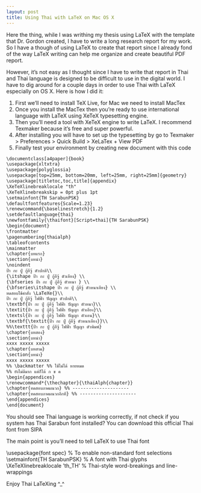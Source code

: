 ```yaml
---
layout: post
title: Using Thai with LaTeX on Mac OS X
---
```


Here the thing, while I was writhing my thesis using LaTeX with the template that Dr. Gordon created, I have to write a long research report for my work.
So I have a though of using LaTeX to create that report since I already fond of the way LaTeX writing can help me organize and create beautiful PDF report.

However, it’s not easy as I thought since I have to write that report in Thai and Thai language is designed to be difficult to use in the digital world. I have to dig around for a couple days in order to use Thai with LaTeX especially on OS X.
Here is how I did it:

1. First we’ll need to install TeX Live, for Mac we need to install MacTex
2. Once you install the MacTex then you’re ready to use international language with LaTeX using XeTeX typesetting engine.
3. Then you’ll need a tool with XeTeX engine to write LaTeX. I recommend Texmaker because it’s free and super powerful.
4. After installing you will have to set up the typesetting by go to Texmaker > Preferences > Quick Build > XeLaTex + View PDF
5. Finally test your environment by creating new document with this code


```html
\documentclass[a4paper]{book}
\usepackage{xltxtra}
\usepackage{polyglossia}
\usepackage[top=25mm, bottom=20mm, left=25mm, right=25mm]{geometry}
\usepackage[titletoc,toc,title]{appendix}
\XeTeXlinebreaklocale "th"
\XeTeXlinebreakskip = 0pt plus 1pt
\setmainfont{TH SarabunPSK}
\defaultfontfeatures{Scale=1.23}
\renewcommand{\baselinestretch}{1.2}
\setdefaultlanguage{thai}
\newfontfamily{\thaifont}[Script=thai]{TH SarabunPSK}
\begin{document}
\frontmatter
\pagenumbering{thaialph}
\tableofcontents
\mainmatter
\chapter{บทแรก}
\section{บทนำ}
\noindent
ป้า กะ ปู่ กู้อีจู้ ตัวปกติ\\
{\itshape ป้า กะ ปู่ กู้อีจู้ ตัวเอียง} \\
{\bfseries ป้า กะ ปู่ กู้อีจู้ ตัวหนา } \\
{\bfseries\itshape ป้า กะ ปู่ กู้อีจู้ ตัวหนาเอียง} \\
ทดสอบใช้คำสั่ง \LaTeXe{}\\
ป้า กะ ปู่ กู้อีจู้ ไฟฟ้า ปัญญา ตัวปกติ\\
\textbf{ป้า กะ ปู่ กู้อีจู้ ไฟฟ้า ปัญญา ตัวหนา}\\
\textit{ป้า กะ ปู่ กู้อีจู้ ไฟฟ้า ปัญญา ตัวเอียง}\\
\textsl{ป้า กะ ปู่ กู้อีจู้ ไฟฟ้า ปัญญา ตัวเอน}\\
\textbf{\textit{ป้า กะ ปู่ กู้อีจู้ ตัวหนาเอียง}}\\
%%\texttt{ป้า กะ ปู่ กู้อีจู้ ไฟฟ้า ปัญญา ตัวพิมพ์}
\chapter{บทสอง}
\section{บทนำ}
xxxx xxxxx xxxxx
\chapter{บทสาม}
\section{บทนำ}
xxxx xxxxx xxxxx
%% \backmatter %% ใช้ไม่ได้ หายหมด
%% ยังไม่ดีมาก แต่ก็ได้ ก ข ค
\begin{appendices}
\renewcommand*{\thechapter}{\thaiAlph{chapter}}
\chapter{ทดสอบภาคผนวก} %% ---------------------
\chapter{ทดสอบภาคผนวกอีกที} %% ---------------------
\end{appendices}
\end{document}
```

You should see Thai language is working correctly, if not check if you system has Thai Sarabun font installed? You can download this official Thai font from SIPA

The main point is you’ll need to tell LaTeX to use Thai font


\usepackage{font spec} % To enable non-standard font selections
\setmainfont{TH SarabunPSK} % A font with Thai glyphs
\XeTeXlinebreaklocale ’th_TH’ % Thai-style word-breakings and line-wrappings


Enjoy Thai LaTeXing ^_^

